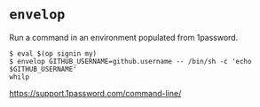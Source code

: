# `envelop`

Run a command in an environment populated from 1password.

```
$ eval $(op signin my)
$ envelop GITHUB_USERNAME=github.username -- /bin/sh -c 'echo $GITHUB_USERNAME'
whilp
```

https://support.1password.com/command-line/
